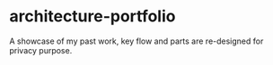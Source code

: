 # architecture-portfolio
A showcase of my past work, key flow and parts are re-designed for privacy purpose. 
